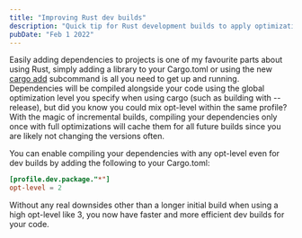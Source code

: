 ```yaml
---
title: "Improving Rust dev builds"
description: "Quick tip for Rust development builds to apply optimizations to cargo dependencies, making use of incremental compilations."
pubDate: "Feb 1 2022"
---
```


Easily adding dependencies to projects is one of my favourite parts about using Rust, simply adding a library to your Cargo.toml or using the new [cargo add](https://doc.rust-lang.org/cargo/commands/cargo-add.html) subcommand is all you need to get up and running. Dependencies will be compiled alongside your code using the global optimization level you specify when using cargo (such as building with --release), but did you know you could mix opt-level within the same profile? With the magic of incremental builds, compiling your dependencies only once with full optimizations will cache them for all future builds since you are likely not changing the versions often.

You can enable compiling your dependencies with any opt-level even for dev builds by adding the following to your Cargo.toml:

```toml
[profile.dev.package."*"]
opt-level = 2
```

Without any real downsides other than a longer initial build when using a high opt-level like 3, you now have faster and more efficient dev builds for your code.
